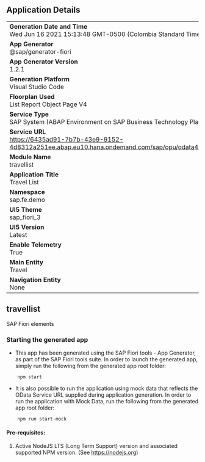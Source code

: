 ## Application Details
|               |
| ------------- |
|**Generation Date and Time**<br>Wed Jun 16 2021 15:13:48 GMT-0500 (Colombia Standard Time)|
|**App Generator**<br>@sap/generator-fiori|
|**App Generator Version**<br>1.2.1|
|**Generation Platform**<br>Visual Studio Code|
|**Floorplan Used**<br>List Report Object Page V4|
|**Service Type**<br>SAP System (ABAP Environment on SAP Business Technology Platform)|
|**Service URL**<br>https://6435ad91-7b7b-43e9-9152-4d8312a251ee.abap.eu10.hana.ondemand.com/sap/opu/odata4/sap/zui_fe_travel_000138_o4/srvd/sap/zui_fe_travel_000138_o4/0001/
|**Module Name**<br>travellist|
|**Application Title**<br>Travel List|
|**Namespace**<br>sap.fe.demo|
|**UI5 Theme**<br>sap_fiori_3|
|**UI5 Version**<br>Latest|
|**Enable Telemetry**<br>True|
|**Main Entity**<br>Travel|
|**Navigation Entity**<br>None|

## travellist

SAP Fiori elements

### Starting the generated app

-   This app has been generated using the SAP Fiori tools - App Generator, as part of the SAP Fiori tools suite.  In order to launch the generated app, simply run the following from the generated app root folder:

```
    npm start
```

- It is also possible to run the application using mock data that reflects the OData Service URL supplied during application generation.  In order to run the application with Mock Data, run the following from the generated app root folder:

```
    npm run start-mock
```

#### Pre-requisites:

1. Active NodeJS LTS (Long Term Support) version and associated supported NPM version.  (See https://nodejs.org)


